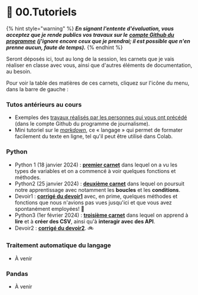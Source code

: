 # 🚸 00.Tutoriels

{% hint style="warning" %}
_**En signant l'entente d'évaluation, vous acceptez que je rende publics vos travaux sur le**_ [_**compte Github du programme**_](https://github.com/Journalisme-UQAM) _**(j'ignore encore ceux que je prendrai; il est possible que n'en prenne aucun, faute de temps).**_
{% endhint %}

Seront déposés ici, tout au long de la session, les carnets que je vais réaliser en classe avec vous, ainsi que d'autres éléments de documentation, au besoin.

Pour voir la table des matières de ces carnets, cliquez sur l'icône du menu, dans la barre de gauche :

### Tutos antérieurs au cours

* Exemples des [travaux réalisés par les personnes qui vous ont précédé](https://github.com/Journalisme-UQAM/) (dans le compte Github du programme de journalisme).
* Mini tutoriel sur le [_markdown_](https://colab.research.google.com/drive/1nQf6fBVpfhkJxOMGJw\_9G1lwwZBxdczU?usp=sharing), ce « langage » qui permet de formater facilement du texte en ligne, tel qu'il peut être utilisé dans Colab.

### Python

* Python 1 (18 janvier 2024) : [**premier carnet**](https://colab.research.google.com/drive/1IbuHbgqW60NnHWWyWJ3zhGfPZdT6XQbd?usp=sharing) dans lequel on a vu les types de variables et on a commencé à voir quelques fonctions et méthodes.
* Python2 (25 janvier 2024) : [**deuxième carnet**](https://colab.research.google.com/drive/13pFebaatJdJL\_LLInxpsM9qbctzD0RTL?usp=sharing) dans lequel on poursuit notre apprentissage avec notamment les **boucles** et les **conditions**.
* Devoir1 : [**corrigé du devoir1**](https://colab.research.google.com/drive/142O6fWEZceMRq5Iq4M9ozTD1l5\_-bhNj?usp=sharing) avec, en prime, quelques méthodes et fonctions que nous n'avions pas vues jusqu'ici et que vous avez spontanément employées! 🥳
* Python3 (1er février 2024) : [**troisième carnet**](https://colab.research.google.com/drive/1VRknk59Xsdb4Zde7PxOgasHx0PHw4lqe?usp=sharing) dans lequel on apprend à **lire** et à **créer des CSV**, ainsi qu'à **interagir avec des API**.
* Devoir2 : [**corrigé du devoir2**](https://colab.research.google.com/drive/13B54TZfaTk0KKLM42VS9wS-wKLXmAk9w?usp=sharing). 🚲

### Traitement automatique du langage

* À venir

### Pandas

* À venir
